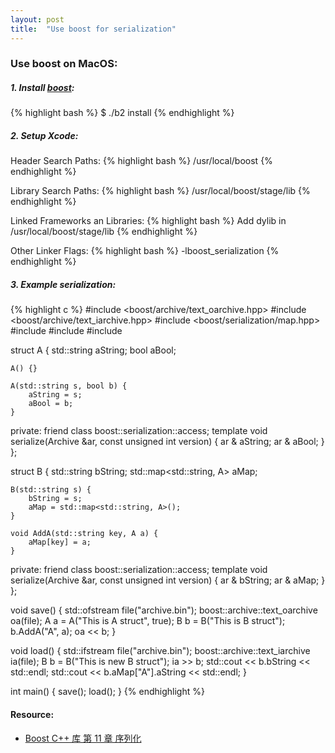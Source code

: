 ```yaml
---
layout: post
title:  "Use boost for serialization"
---
```


### Use boost on MacOS:

##### 1. Install [boost](http://www.boost.org/doc/libs/1_62_0/more/getting_started/unix-variants.html):
{% highlight bash %}
$ ./b2 install
{% endhighlight %}

##### 2. Setup Xcode:
Header Search Paths:
{% highlight bash %}
/usr/local/boost
{% endhighlight %}

Library Search Paths:
{% highlight bash %}
/usr/local/boost/stage/lib
{% endhighlight %}

Linked Frameworks an Libraries:
{% highlight bash %}
Add dylib in /usr/local/boost/stage/lib
{% endhighlight %}

Other Linker Flags:
{% highlight bash %}
-lboost_serialization
{% endhighlight %}

##### 3. Example serialization:
{% highlight c %}
#include <boost/archive/text_oarchive.hpp>
#include <boost/archive/text_iarchive.hpp>
#include <boost/serialization/map.hpp>
#include <map>
#include <iostream>
#include <fstream>

struct A {
    std::string aString;
    bool aBool;
    
    A() {}
    
    A(std::string s, bool b) {
        aString = s;
        aBool = b;
    }
    
private:
    friend class boost::serialization::access;
    template <typename Archive>
    void serialize(Archive &ar, const unsigned int version) {
        ar & aString;
        ar & aBool;
    }
};

struct B {
    std::string bString;
    std::map<std::string, A> aMap;
    
    B(std::string s) {
        bString = s;
        aMap = std::map<std::string, A>();
    }
    
    void AddA(std::string key, A a) {
        aMap[key] = a;
    }
    
private:
    friend class boost::serialization::access;
    template <typename Archive>
    void serialize(Archive &ar, const unsigned int version) {
        ar & bString;
        ar & aMap;
    }
};

void save() {
    std::ofstream file("archive.bin");
    boost::archive::text_oarchive oa(file);
    A a = A("This is A struct", true);
    B b = B("This is B struct");
    b.AddA("A", a);
    oa << b;
}

void load() {
    std::ifstream file("archive.bin");
    boost::archive::text_iarchive ia(file);
    B b = B("This is new B struct");
    ia >> b;
    std::cout << b.bString << std::endl;
    std::cout << b.aMap["A"].aString << std::endl;
}

int main() {
    save();
    load(); 
}
{% endhighlight %}

#### Resource:
* [Boost C++ 库 第 11 章 序列化](http://zh.highscore.de/cpp/boost/serialization.html)